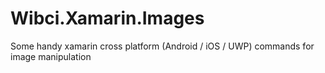 # Wibci.Xamarin.Images
Some handy xamarin cross platform (Android / iOS / UWP) commands for image manipulation
